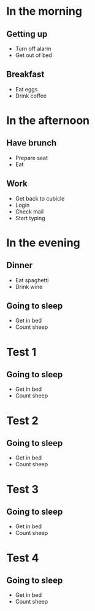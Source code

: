 # In the morning

## Getting up

- Turn off alarm
- Get out of bed

## Breakfast

- Eat eggs
- Drink coffee

# In the afternoon

## Have brunch

- Prepare seat
- Eat

## Work

- Get back to cubicle
- Login
- Check mail
- Start typing

# In the evening

## Dinner

- Eat spaghetti
- Drink wine

## Going to sleep

- Get in bed
- Count sheep

# Test 1

## Going to sleep

- Get in bed
- Count sheep

# Test 2

## Going to sleep

- Get in bed
- Count sheep

# Test 3

## Going to sleep

- Get in bed
- Count sheep

# Test 4

## Going to sleep

- Get in bed
- Count sheep

